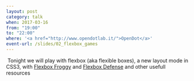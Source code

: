 ```yaml
---
layout: post
category: talk
when: 2017-03-16 
from: "19:00"
to: "22:00"
where: '<a href="http://www.opendotlab.it/">OpenDot</a>'
event-url: /slides/02_flexbox_games
---
```

<span class="image right"><img src="{{ site.baseurl }}/{{ site.images }}/128px-Mad_scientist_transparent_background.svg.png" alt=""></span>
Tonight we will play with flexbox (aka flexible boxes), a new layout mode in CSS3, with [Flexbox Froggy](http://flexboxfroggy.com/) and [Flexbox Defense](http://www.flexboxdefense.com/) and other usefull resources
